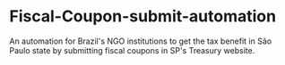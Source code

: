 # Fiscal-Coupon-submit-automation
An automation for Brazil's NGO institutions to get the tax benefit in São Paulo state by submitting fiscal coupons in SP's Treasury website.

